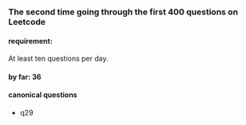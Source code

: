 ### The second time going through the first 400 questions on Leetcode

#### requirement:
At least ten questions per day.

#### by far: 36

#### canonical questions
- q29
